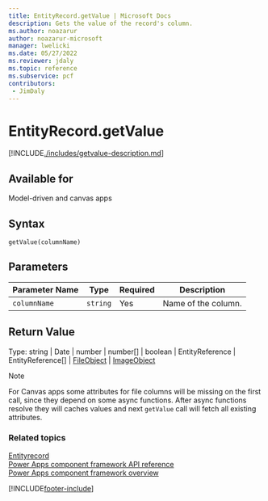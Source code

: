 ```yaml
---
title: EntityRecord.getValue | Microsoft Docs
description: Gets the value of the record's column.
ms.author: noazarur
author: noazarur-microsoft
manager: lwelicki
ms.date: 05/27/2022
ms.reviewer: jdaly
ms.topic: reference
ms.subservice: pcf
contributors:
 - JimDaly
---
```


# EntityRecord.getValue

[!INCLUDE[./includes/getvalue-description.md](./includes/getvalue-description.md)]

## Available for

Model-driven and canvas apps

## Syntax

`getValue(columnName)`

## Parameters

| Parameter Name | Type     | Required | Description               |
| -------------- | -------- | -------- | ------------------------- |
| `columnName`   | `string` | Yes      | Name of the column.|

## Return Value

Type: string | Date | number | number[] | boolean | EntityReference | EntityReference[] | [FileObject](./../fileobject.md) | [ImageObject](./../ImageObject.md)

> [!NOTE]
> For Canvas apps some attributes for file columns will be missing on the first call, since they depend on some async functions. After async functions resolve they will caches values and next `getValue` call will fetch all existing attributes.

### Related topics

[Entityrecord](../entityrecord.md)<br/>
[Power Apps component framework API reference](../../reference/index.md)<br/>
[Power Apps component framework overview](../../overview.md)

[!INCLUDE[footer-include](../../../../includes/footer-banner.md)]
